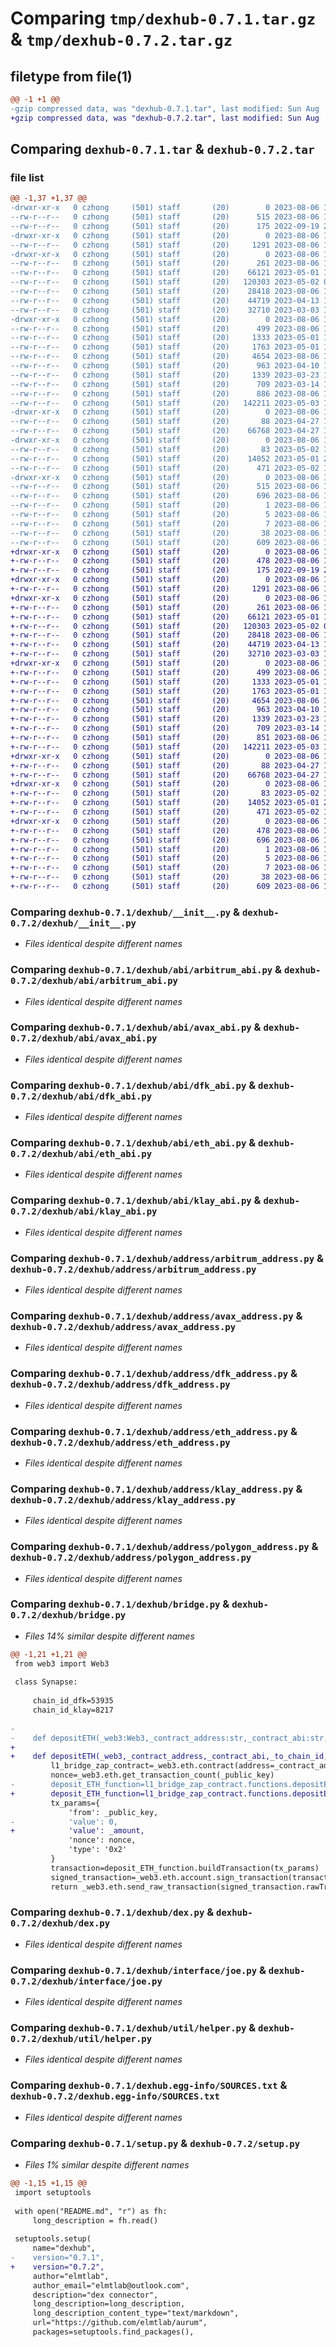 # Comparing `tmp/dexhub-0.7.1.tar.gz` & `tmp/dexhub-0.7.2.tar.gz`

## filetype from file(1)

```diff
@@ -1 +1 @@
-gzip compressed data, was "dexhub-0.7.1.tar", last modified: Sun Aug  6 14:59:45 2023, max compression
+gzip compressed data, was "dexhub-0.7.2.tar", last modified: Sun Aug  6 19:49:22 2023, max compression
```

## Comparing `dexhub-0.7.1.tar` & `dexhub-0.7.2.tar`

### file list

```diff
@@ -1,37 +1,37 @@
-drwxr-xr-x   0 czhong     (501) staff       (20)        0 2023-08-06 14:59:45.354229 dexhub-0.7.1/
--rw-r--r--   0 czhong     (501) staff       (20)      515 2023-08-06 14:59:45.354097 dexhub-0.7.1/PKG-INFO
--rw-r--r--   0 czhong     (501) staff       (20)      175 2022-09-19 20:57:53.000000 dexhub-0.7.1/README.md
-drwxr-xr-x   0 czhong     (501) staff       (20)        0 2023-08-06 14:59:45.350906 dexhub-0.7.1/dexhub/
--rw-r--r--   0 czhong     (501) staff       (20)     1291 2023-08-06 14:59:24.000000 dexhub-0.7.1/dexhub/__init__.py
-drwxr-xr-x   0 czhong     (501) staff       (20)        0 2023-08-06 14:59:45.352462 dexhub-0.7.1/dexhub/abi/
--rw-r--r--   0 czhong     (501) staff       (20)      261 2023-08-06 10:36:45.000000 dexhub-0.7.1/dexhub/abi/__init__.py
--rw-r--r--   0 czhong     (501) staff       (20)    66121 2023-05-01 18:41:59.000000 dexhub-0.7.1/dexhub/abi/arbitrum_abi.py
--rw-r--r--   0 czhong     (501) staff       (20)   120303 2023-05-02 03:17:30.000000 dexhub-0.7.1/dexhub/abi/avax_abi.py
--rw-r--r--   0 czhong     (501) staff       (20)    28418 2023-08-06 10:36:23.000000 dexhub-0.7.1/dexhub/abi/dfk_abi.py
--rw-r--r--   0 czhong     (501) staff       (20)    44719 2023-04-13 14:46:59.000000 dexhub-0.7.1/dexhub/abi/eth_abi.py
--rw-r--r--   0 czhong     (501) staff       (20)    32710 2023-03-03 18:30:54.000000 dexhub-0.7.1/dexhub/abi/klay_abi.py
-drwxr-xr-x   0 czhong     (501) staff       (20)        0 2023-08-06 14:59:45.353282 dexhub-0.7.1/dexhub/address/
--rw-r--r--   0 czhong     (501) staff       (20)      499 2023-08-06 14:33:28.000000 dexhub-0.7.1/dexhub/address/__init__.py
--rw-r--r--   0 czhong     (501) staff       (20)     1333 2023-05-01 18:38:02.000000 dexhub-0.7.1/dexhub/address/arbitrum_address.py
--rw-r--r--   0 czhong     (501) staff       (20)     1763 2023-05-01 18:23:53.000000 dexhub-0.7.1/dexhub/address/avax_address.py
--rw-r--r--   0 czhong     (501) staff       (20)     4654 2023-08-06 14:33:24.000000 dexhub-0.7.1/dexhub/address/dfk_address.py
--rw-r--r--   0 czhong     (501) staff       (20)      963 2023-04-10 17:04:00.000000 dexhub-0.7.1/dexhub/address/eth_address.py
--rw-r--r--   0 czhong     (501) staff       (20)     1339 2023-03-23 18:27:21.000000 dexhub-0.7.1/dexhub/address/klay_address.py
--rw-r--r--   0 czhong     (501) staff       (20)      709 2023-03-14 13:50:18.000000 dexhub-0.7.1/dexhub/address/polygon_address.py
--rw-r--r--   0 czhong     (501) staff       (20)      886 2023-08-06 14:26:53.000000 dexhub-0.7.1/dexhub/bridge.py
--rw-r--r--   0 czhong     (501) staff       (20)   142211 2023-05-03 12:57:14.000000 dexhub-0.7.1/dexhub/dex.py
-drwxr-xr-x   0 czhong     (501) staff       (20)        0 2023-08-06 14:59:45.353510 dexhub-0.7.1/dexhub/interface/
--rw-r--r--   0 czhong     (501) staff       (20)       88 2023-04-27 19:25:48.000000 dexhub-0.7.1/dexhub/interface/__init__.py
--rw-r--r--   0 czhong     (501) staff       (20)    66768 2023-04-27 19:19:07.000000 dexhub-0.7.1/dexhub/interface/joe.py
-drwxr-xr-x   0 czhong     (501) staff       (20)        0 2023-08-06 14:59:45.353923 dexhub-0.7.1/dexhub/util/
--rw-r--r--   0 czhong     (501) staff       (20)       83 2023-05-02 19:50:16.000000 dexhub-0.7.1/dexhub/util/__init__.py
--rw-r--r--   0 czhong     (501) staff       (20)    14052 2023-05-01 20:35:46.000000 dexhub-0.7.1/dexhub/util/helper.py
--rw-r--r--   0 czhong     (501) staff       (20)      471 2023-05-02 19:50:10.000000 dexhub-0.7.1/dexhub/util/joe_v2.py
-drwxr-xr-x   0 czhong     (501) staff       (20)        0 2023-08-06 14:59:45.351577 dexhub-0.7.1/dexhub.egg-info/
--rw-r--r--   0 czhong     (501) staff       (20)      515 2023-08-06 14:59:45.000000 dexhub-0.7.1/dexhub.egg-info/PKG-INFO
--rw-r--r--   0 czhong     (501) staff       (20)      696 2023-08-06 14:59:45.000000 dexhub-0.7.1/dexhub.egg-info/SOURCES.txt
--rw-r--r--   0 czhong     (501) staff       (20)        1 2023-08-06 14:59:45.000000 dexhub-0.7.1/dexhub.egg-info/dependency_links.txt
--rw-r--r--   0 czhong     (501) staff       (20)        5 2023-08-06 14:59:45.000000 dexhub-0.7.1/dexhub.egg-info/requires.txt
--rw-r--r--   0 czhong     (501) staff       (20)        7 2023-08-06 14:59:45.000000 dexhub-0.7.1/dexhub.egg-info/top_level.txt
--rw-r--r--   0 czhong     (501) staff       (20)       38 2023-08-06 14:59:45.354273 dexhub-0.7.1/setup.cfg
--rw-r--r--   0 czhong     (501) staff       (20)      609 2023-08-06 14:59:38.000000 dexhub-0.7.1/setup.py
+drwxr-xr-x   0 czhong     (501) staff       (20)        0 2023-08-06 19:49:22.582635 dexhub-0.7.2/
+-rw-r--r--   0 czhong     (501) staff       (20)      478 2023-08-06 19:49:22.582487 dexhub-0.7.2/PKG-INFO
+-rw-r--r--   0 czhong     (501) staff       (20)      175 2022-09-19 20:57:53.000000 dexhub-0.7.2/README.md
+drwxr-xr-x   0 czhong     (501) staff       (20)        0 2023-08-06 19:49:22.577772 dexhub-0.7.2/dexhub/
+-rw-r--r--   0 czhong     (501) staff       (20)     1291 2023-08-06 14:59:24.000000 dexhub-0.7.2/dexhub/__init__.py
+drwxr-xr-x   0 czhong     (501) staff       (20)        0 2023-08-06 19:49:22.579777 dexhub-0.7.2/dexhub/abi/
+-rw-r--r--   0 czhong     (501) staff       (20)      261 2023-08-06 10:36:45.000000 dexhub-0.7.2/dexhub/abi/__init__.py
+-rw-r--r--   0 czhong     (501) staff       (20)    66121 2023-05-01 18:41:59.000000 dexhub-0.7.2/dexhub/abi/arbitrum_abi.py
+-rw-r--r--   0 czhong     (501) staff       (20)   120303 2023-05-02 03:17:30.000000 dexhub-0.7.2/dexhub/abi/avax_abi.py
+-rw-r--r--   0 czhong     (501) staff       (20)    28418 2023-08-06 10:36:23.000000 dexhub-0.7.2/dexhub/abi/dfk_abi.py
+-rw-r--r--   0 czhong     (501) staff       (20)    44719 2023-04-13 14:46:59.000000 dexhub-0.7.2/dexhub/abi/eth_abi.py
+-rw-r--r--   0 czhong     (501) staff       (20)    32710 2023-03-03 18:30:54.000000 dexhub-0.7.2/dexhub/abi/klay_abi.py
+drwxr-xr-x   0 czhong     (501) staff       (20)        0 2023-08-06 19:49:22.581046 dexhub-0.7.2/dexhub/address/
+-rw-r--r--   0 czhong     (501) staff       (20)      499 2023-08-06 14:33:28.000000 dexhub-0.7.2/dexhub/address/__init__.py
+-rw-r--r--   0 czhong     (501) staff       (20)     1333 2023-05-01 18:38:02.000000 dexhub-0.7.2/dexhub/address/arbitrum_address.py
+-rw-r--r--   0 czhong     (501) staff       (20)     1763 2023-05-01 18:23:53.000000 dexhub-0.7.2/dexhub/address/avax_address.py
+-rw-r--r--   0 czhong     (501) staff       (20)     4654 2023-08-06 14:33:24.000000 dexhub-0.7.2/dexhub/address/dfk_address.py
+-rw-r--r--   0 czhong     (501) staff       (20)      963 2023-04-10 17:04:00.000000 dexhub-0.7.2/dexhub/address/eth_address.py
+-rw-r--r--   0 czhong     (501) staff       (20)     1339 2023-03-23 18:27:21.000000 dexhub-0.7.2/dexhub/address/klay_address.py
+-rw-r--r--   0 czhong     (501) staff       (20)      709 2023-03-14 13:50:18.000000 dexhub-0.7.2/dexhub/address/polygon_address.py
+-rw-r--r--   0 czhong     (501) staff       (20)      851 2023-08-06 19:48:50.000000 dexhub-0.7.2/dexhub/bridge.py
+-rw-r--r--   0 czhong     (501) staff       (20)   142211 2023-05-03 12:57:14.000000 dexhub-0.7.2/dexhub/dex.py
+drwxr-xr-x   0 czhong     (501) staff       (20)        0 2023-08-06 19:49:22.581368 dexhub-0.7.2/dexhub/interface/
+-rw-r--r--   0 czhong     (501) staff       (20)       88 2023-04-27 19:25:48.000000 dexhub-0.7.2/dexhub/interface/__init__.py
+-rw-r--r--   0 czhong     (501) staff       (20)    66768 2023-04-27 19:19:07.000000 dexhub-0.7.2/dexhub/interface/joe.py
+drwxr-xr-x   0 czhong     (501) staff       (20)        0 2023-08-06 19:49:22.582269 dexhub-0.7.2/dexhub/util/
+-rw-r--r--   0 czhong     (501) staff       (20)       83 2023-05-02 19:50:16.000000 dexhub-0.7.2/dexhub/util/__init__.py
+-rw-r--r--   0 czhong     (501) staff       (20)    14052 2023-05-01 20:35:46.000000 dexhub-0.7.2/dexhub/util/helper.py
+-rw-r--r--   0 czhong     (501) staff       (20)      471 2023-05-02 19:50:10.000000 dexhub-0.7.2/dexhub/util/joe_v2.py
+drwxr-xr-x   0 czhong     (501) staff       (20)        0 2023-08-06 19:49:22.578713 dexhub-0.7.2/dexhub.egg-info/
+-rw-r--r--   0 czhong     (501) staff       (20)      478 2023-08-06 19:49:22.000000 dexhub-0.7.2/dexhub.egg-info/PKG-INFO
+-rw-r--r--   0 czhong     (501) staff       (20)      696 2023-08-06 19:49:22.000000 dexhub-0.7.2/dexhub.egg-info/SOURCES.txt
+-rw-r--r--   0 czhong     (501) staff       (20)        1 2023-08-06 19:49:22.000000 dexhub-0.7.2/dexhub.egg-info/dependency_links.txt
+-rw-r--r--   0 czhong     (501) staff       (20)        5 2023-08-06 19:49:22.000000 dexhub-0.7.2/dexhub.egg-info/requires.txt
+-rw-r--r--   0 czhong     (501) staff       (20)        7 2023-08-06 19:49:22.000000 dexhub-0.7.2/dexhub.egg-info/top_level.txt
+-rw-r--r--   0 czhong     (501) staff       (20)       38 2023-08-06 19:49:22.582675 dexhub-0.7.2/setup.cfg
+-rw-r--r--   0 czhong     (501) staff       (20)      609 2023-08-06 19:49:17.000000 dexhub-0.7.2/setup.py
```

### Comparing `dexhub-0.7.1/dexhub/__init__.py` & `dexhub-0.7.2/dexhub/__init__.py`

 * *Files identical despite different names*

### Comparing `dexhub-0.7.1/dexhub/abi/arbitrum_abi.py` & `dexhub-0.7.2/dexhub/abi/arbitrum_abi.py`

 * *Files identical despite different names*

### Comparing `dexhub-0.7.1/dexhub/abi/avax_abi.py` & `dexhub-0.7.2/dexhub/abi/avax_abi.py`

 * *Files identical despite different names*

### Comparing `dexhub-0.7.1/dexhub/abi/dfk_abi.py` & `dexhub-0.7.2/dexhub/abi/dfk_abi.py`

 * *Files identical despite different names*

### Comparing `dexhub-0.7.1/dexhub/abi/eth_abi.py` & `dexhub-0.7.2/dexhub/abi/eth_abi.py`

 * *Files identical despite different names*

### Comparing `dexhub-0.7.1/dexhub/abi/klay_abi.py` & `dexhub-0.7.2/dexhub/abi/klay_abi.py`

 * *Files identical despite different names*

### Comparing `dexhub-0.7.1/dexhub/address/arbitrum_address.py` & `dexhub-0.7.2/dexhub/address/arbitrum_address.py`

 * *Files identical despite different names*

### Comparing `dexhub-0.7.1/dexhub/address/avax_address.py` & `dexhub-0.7.2/dexhub/address/avax_address.py`

 * *Files identical despite different names*

### Comparing `dexhub-0.7.1/dexhub/address/dfk_address.py` & `dexhub-0.7.2/dexhub/address/dfk_address.py`

 * *Files identical despite different names*

### Comparing `dexhub-0.7.1/dexhub/address/eth_address.py` & `dexhub-0.7.2/dexhub/address/eth_address.py`

 * *Files identical despite different names*

### Comparing `dexhub-0.7.1/dexhub/address/klay_address.py` & `dexhub-0.7.2/dexhub/address/klay_address.py`

 * *Files identical despite different names*

### Comparing `dexhub-0.7.1/dexhub/address/polygon_address.py` & `dexhub-0.7.2/dexhub/address/polygon_address.py`

 * *Files identical despite different names*

### Comparing `dexhub-0.7.1/dexhub/bridge.py` & `dexhub-0.7.2/dexhub/bridge.py`

 * *Files 14% similar despite different names*

```diff
@@ -1,21 +1,21 @@
 from web3 import Web3
 
 class Synapse:
 
     chain_id_dfk=53935
     chain_id_klay=8217
 
-    
-    def depositETH(_web3:Web3,_contract_address:str,_contract_abi:str,_to_chain_id:int,_amount:int,_public_key:str,_private_key:str):
+
+    def depositETH(_web3,_contract_address,_contract_abi,_to_chain_id,_amount,_public_key,_private_key):
         l1_bridge_zap_contract=_web3.eth.contract(address=_contract_address, abi=_contract_abi)
         nonce=_web3.eth.get_transaction_count(_public_key)
-        deposit_ETH_function=l1_bridge_zap_contract.functions.depositETH(_public_key,_to_chain_id,_amount)        
+        deposit_ETH_function=l1_bridge_zap_contract.functions.depositETH(_public_key,_to_chain_id,_amount)
         tx_params={
             'from': _public_key,
-            'value': 0,
+            'value': _amount,
             'nonce': nonce,
             'type': '0x2'
         }
         transaction=deposit_ETH_function.buildTransaction(tx_params)
         signed_transaction=_web3.eth.account.sign_transaction(transaction, private_key=_private_key)
         return _web3.eth.send_raw_transaction(signed_transaction.rawTransaction)
```

### Comparing `dexhub-0.7.1/dexhub/dex.py` & `dexhub-0.7.2/dexhub/dex.py`

 * *Files identical despite different names*

### Comparing `dexhub-0.7.1/dexhub/interface/joe.py` & `dexhub-0.7.2/dexhub/interface/joe.py`

 * *Files identical despite different names*

### Comparing `dexhub-0.7.1/dexhub/util/helper.py` & `dexhub-0.7.2/dexhub/util/helper.py`

 * *Files identical despite different names*

### Comparing `dexhub-0.7.1/dexhub.egg-info/SOURCES.txt` & `dexhub-0.7.2/dexhub.egg-info/SOURCES.txt`

 * *Files identical despite different names*

### Comparing `dexhub-0.7.1/setup.py` & `dexhub-0.7.2/setup.py`

 * *Files 1% similar despite different names*

```diff
@@ -1,15 +1,15 @@
 import setuptools
 
 with open("README.md", "r") as fh:
     long_description = fh.read()
 
 setuptools.setup(
     name="dexhub",
-    version="0.7.1",
+    version="0.7.2",
     author="elmtlab",
     author_email="elmtlab@outlook.com",
     description="dex connector",
     long_description=long_description,
     long_description_content_type="text/markdown",
     url="https://github.com/elmtlab/aurum",
     packages=setuptools.find_packages(),
```


